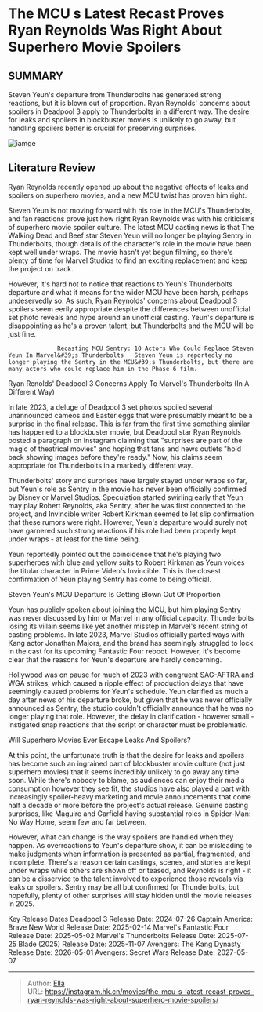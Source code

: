 # The MCU s Latest Recast Proves Ryan Reynolds Was Right About Superhero Movie Spoilers


## SUMMARY 



  Steven Yeun&#39;s departure from Thunderbolts has generated strong reactions, but it is blown out of proportion.   Ryan Reynolds&#39; concerns about spoilers in Deadpool 3 apply to Thunderbolts in a different way.   The desire for leaks and spoilers in blockbuster movies is unlikely to go away, but handling spoilers better is crucial for preserving surprises.  

![iamge](https://static1.srcdn.com/wordpress/wp-content/uploads/2024/01/a-split-image-of-deadpool-from-deapool-2-and-bucky-barnes-in-the-mcu.jpg)

## Literature Review

Ryan Reynolds recently opened up about the negative effects of leaks and spoilers on superhero movies, and a new MCU twist has proven him right.




Steven Yeun is not moving forward with his role in the MCU&#39;s Thunderbolts, and fan reactions prove just how right Ryan Reynolds was with his criticisms of superhero movie spoiler culture. The latest MCU casting news is that The Walking Dead and Beef star Steven Yeun will no longer be playing Sentry in Thunderbolts, though details of the character&#39;s role in the movie have been kept well under wraps. The movie hasn&#39;t yet begun filming, so there&#39;s plenty of time for Marvel Studios to find an exciting replacement and keep the project on track.




However, it&#39;s hard not to notice that reactions to Yeun&#39;s Thunderbolts departure and what it means for the wider MCU have been harsh, perhaps undeservedly so. As such, Ryan Reynolds&#39; concerns about Deadpool 3 spoilers seem eerily appropriate despite the differences between unofficial set photo reveals and hype around an unofficial casting. Yeun&#39;s departure is disappointing as he&#39;s a proven talent, but Thunderbolts and the MCU will be just fine.

                  Recasting MCU Sentry: 10 Actors Who Could Replace Steven Yeun In Marvel&#39;s Thunderbolts   Steven Yeun is reportedly no longer playing the Sentry in the MCU&#39;s Thunderbolts, but there are many actors who could replace him in the Phase 6 film.   


 Ryan Renolds&#39; Deadpool 3 Concerns Apply To Marvel&#39;s Thunderbolts (In A Different Way) 
          

In late 2023, a deluge of Deadpool 3 set photos spoiled several unannounced cameos and Easter eggs that were presumably meant to be a surprise in the final release. This is far from the first time something similar has happened to a blockbuster movie, but Deadpool star Ryan Reynolds posted a paragraph on Instagram claiming that &#34;surprises are part of the magic of theatrical movies&#34; and hoping that fans and news outlets &#34;hold back showing images before they&#39;re ready.&#34; Now, his claims seem appropriate for Thunderbolts in a markedly different way.




Thunderbolts&#39; story and surprises have largely stayed under wraps so far, but Yeun&#39;s role as Sentry in the movie has never been officially confirmed by Disney or Marvel Studios. Speculation started swirling early that Yeun may play Robert Reynolds, aka Sentry, after he was first connected to the project, and Invincible writer Robert Kirkman seemed to let slip confirmation that these rumors were right. However, Yeun&#39;s departure would surely not have garnered such strong reactions if his role had been properly kept under wraps - at least for the time being.



Yeun reportedly pointed out the coincidence that he&#39;s playing two superheroes with blue and yellow suits to Robert Kirkman as Yeun voices the titular character in Prime Video&#39;s Invincible. This is the closest confirmation of Yeun playing Sentry has come to being official.






 Steven Yeun&#39;s MCU Departure Is Getting Blown Out Of Proportion 
         




Yeun has publicly spoken about joining the MCU, but him playing Sentry was never discussed by him or Marvel in any official capacity. Thunderbolts losing its villain seems like yet another misstep in Marvel&#39;s recent string of casting problems. In late 2023, Marvel Studios officially parted ways with Kang actor Jonathan Majors, and the brand has seemingly struggled to lock in the cast for its upcoming Fantastic Four reboot. However, it&#39;s become clear that the reasons for Yeun&#39;s departure are hardly concerning.

Hollywood was on pause for much of 2023 with congruent SAG-AFTRA and WGA strikes, which caused a ripple effect of production delays that have seemingly caused problems for Yeun&#39;s schedule. Yeun clarified as much a day after news of his departure broke, but given that he was never officially announced as Sentry, the studio couldn&#39;t officially announce that he was no longer playing that role. However, the delay in clarification - however small - instigated snap reactions that the script or character must be problematic.






 Will Superhero Movies Ever Escape Leaks And Spoilers? 
          

At this point, the unfortunate truth is that the desire for leaks and spoilers has become such an ingrained part of blockbuster movie culture (not just superhero movies) that it seems incredibly unlikely to go away any time soon. While there&#39;s nobody to blame, as audiences can enjoy their media consumption however they see fit, the studios have also played a part with increasingly spoiler-heavy marketing and movie announcements that come half a decade or more before the project&#39;s actual release. Genuine casting surprises, like Maguire and Garfield having substantial roles in Spider-Man: No Way Home, seem few and far between.

However, what can change is the way spoilers are handled when they happen. As overreactions to Yeun&#39;s departure show, it can be misleading to make judgments when information is presented as partial, fragmented, and incomplete. There&#39;s a reason certain castings, scenes, and stories are kept under wraps while others are shown off or teased, and Reynolds is right - it can be a disservice to the talent involved to experience those reveals via leaks or spoilers. Sentry may be all but confirmed for Thunderbolts, but hopefully, plenty of other surprises will stay hidden until the movie releases in 2025.




  Key Release Dates              Deadpool 3 Release Date: 2024-07-26                    Captain America: Brave New World Release Date: 2025-02-14                   Marvel&#39;s Fantastic Four Release Date: 2025-05-02                   Marvel&#39;s Thunderbolts Release Date: 2025-07-25                   Blade (2025) Release Date: 2025-11-07                   Avengers: The Kang Dynasty  Release Date: 2026-05-01                    Avengers: Secret Wars Release Date: 2027-05-07      

---

> Author: [Ella](https://instagram.hk.cn/)  
> URL: https://instagram.hk.cn/movies/the-mcu-s-latest-recast-proves-ryan-reynolds-was-right-about-superhero-movie-spoilers/  


